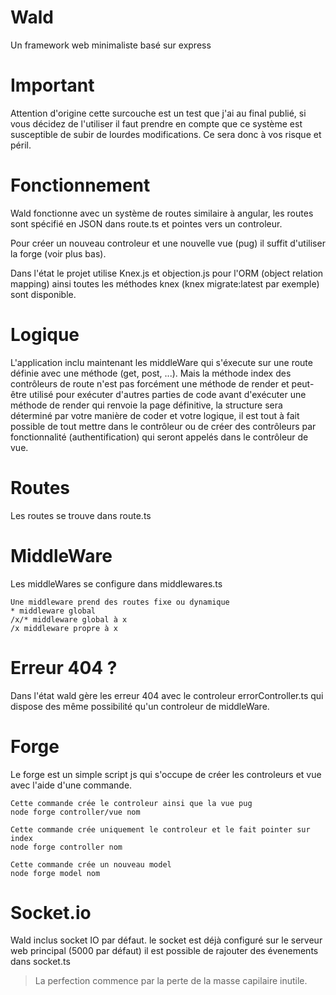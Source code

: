# Wald
Un framework web minimaliste basé sur express
# Important
Attention d'origine cette surcouche est un test que j'ai au final publié, si vous décidez de l'utiliser il faut prendre en compte que ce système est susceptible de subir de lourdes modifications. Ce sera donc à vos risque et péril.
# Fonctionnement
Wald fonctionne avec un système de routes similaire à angular, les routes sont spécifié en JSON dans route.ts et pointes vers un controleur.

Pour créer un nouveau controleur et une nouvelle vue (pug) il suffit d'utiliser la forge (voir plus bas).

Dans l'état le projet utilise Knex.js et objection.js pour l'ORM (object relation mapping) ainsi toutes les méthodes knex (knex migrate:latest par exemple) sont disponible.
# Logique
L'application inclu maintenant les middleWare qui s'éxecute sur une route définie avec une méthode (get, post, ...).
Mais la méthode index des contrôleurs de route n'est pas forcément une méthode de render et peut-être utilisé pour exécuter d'autres parties de code avant d'exécuter une méthode de render qui renvoie la page définitive, la structure sera déterminé par votre manière de coder et votre logique, il est tout à fait possible de tout mettre dans le contrôleur ou de créer des contrôleurs par fonctionnalité (authentification) qui seront appelés dans le contrôleur de vue.

# Routes
Les routes se trouve dans route.ts
# MiddleWare
Les middleWares se configure dans middlewares.ts
```
Une middleware prend des routes fixe ou dynamique
* middleware global
/x/* middleware global à x
/x middleware propre à x
```

# Erreur 404 ?
Dans l'état wald gère les erreur 404 avec le controleur errorController.ts qui dispose des même possibilité qu'un controleur de middleWare.
# Forge
Le forge est un simple script js qui s'occupe de créer les controleurs et vue avec l'aide d'une commande.
```
Cette commande crée le controleur ainsi que la vue pug
node forge controller/vue nom

Cette commande crée uniquement le controleur et le fait pointer sur index
node forge controller nom

Cette commande crée un nouveau model
node forge model nom
```
# Socket.io
Wald inclus socket IO par défaut. le socket est déjà configuré sur le serveur web principal (5000 par défaut) il est possible de rajouter des évenements dans socket.ts

> La perfection commence par la perte de la masse capilaire inutile.